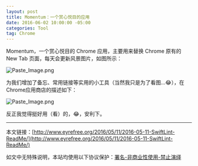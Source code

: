 ```yaml
---
layout: post
title: Momentum：一个赏心悦目的应用
date: 2016-06-02 10:00:00 -05:00
categories: Tool
tag: Chrome
---
```


Momentum，一个赏心悦目的 Chrome 应用，主要用来替换 Chrome 原有的 New Tab 页面，每天会更新风景图片，如图所示：

![Paste_Image.png](http://upload-images.jianshu.io/upload_images/1018190-33d0dc8130699995.png?imageMogr2/auto-orient/strip%7CimageView2/2/w/1240)

为我们增加了备忘、常用链接等实用的小工具（当然我只是为了看图...😂），在 Chrome应用商店的描述如下：

![Paste_Image.png](http://upload-images.jianshu.io/upload_images/1018190-26963a4eb311efe7.png?imageMogr2/auto-orient/strip%7CimageView2/2/w/1240)

反正我觉得挺好用（看）的，😂，安利下。

---
本文链接：[http://www.eyrefree.org/2016/05/11/2016-05-11-SwiftLint-ReadMe/](http://www.eyrefree.org/2016/05/11/2016-05-11-SwiftLint-ReadMe/)

如文中无特殊说明，本站均使用以下协议保护：[署名-非商业性使用-禁止演绎](http://creativecommons.org/licenses/by-nc-nd/3.0/cn/)